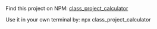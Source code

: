 Find this project on NPM: [class_project_calculator](https://www.npmjs.com/package/class_project_calculator)

Use it in your own terminal by: npx class_project_calculator